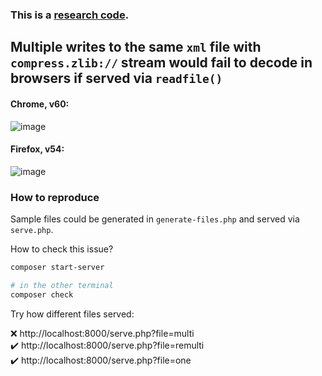 ### This is a [research code](https://meiert.com/en/blog/20140716/research-and-production/).

## Multiple writes to the same `xml` file with `compress.zlib://` stream would fail to decode in browsers if served via `readfile()`

#### Chrome, v60:

![image](https://user-images.githubusercontent.com/1920639/29138081-2c8890f4-7d4b-11e7-8162-a0b625f6df43.png)

#### Firefox, v54:

![image](https://user-images.githubusercontent.com/1920639/29138131-5a70c842-7d4b-11e7-9ebf-d484e4fe3b5b.png)

### How to reproduce

Sample files could be generated in `generate-files.php` and served via `serve.php`. 

How to check this issue?

```sh
composer start-server

# in the other terminal
composer check
```

Try how different files served:

:x: http://localhost:8000/serve.php?file=multi<br>
:heavy_check_mark: http://localhost:8000/serve.php?file=remulti<br>
:heavy_check_mark: http://localhost:8000/serve.php?file=one<br>
